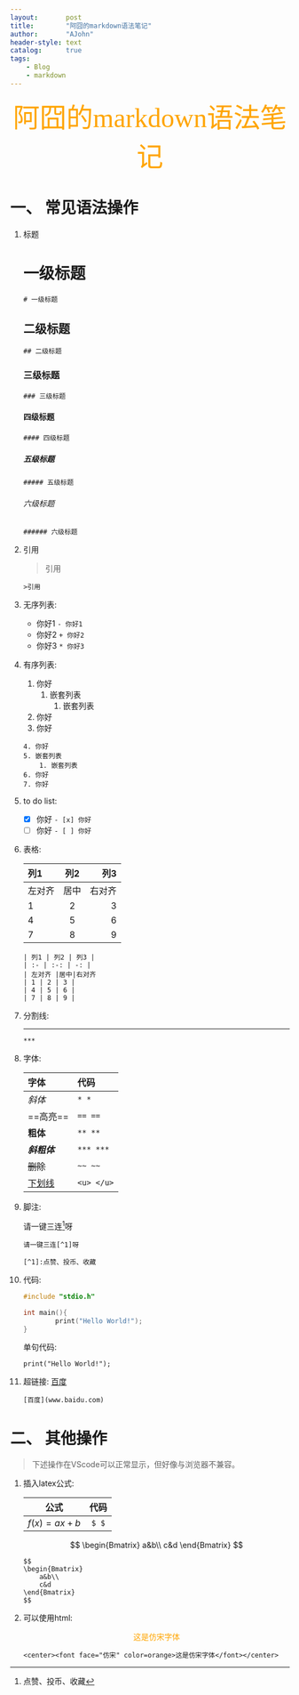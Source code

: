 ```yaml
---
layout:       post
title:        "阿囧的markdown语法笔记"
author:       "AJohn"
header-style: text
catalog:      true
tags:
    - Blog
    - markdown
---
```


<center><font face="仿宋" color=orange size = 20>阿囧的markdown语法笔记</font></center>

# 一、 常见语法操作
1. 标题
   
    # 一级标题

    `# 一级标题`

    ## 二级标题

    `## 二级标题`

    ### 三级标题

    `### 三级标题`

    #### 四级标题

    `#### 四级标题`

    ##### 五级标题

    `##### 五级标题`

    ###### 六级标题

    `###### 六级标题`

2. 引用
   
    >引用

    `>引用`

3. 无序列表:
   
   - 你好1
   `- 你好1`
   + 你好2
   `+ 你好2`
   * 你好3
   `* 你好3`

4. 有序列表:
   
   1. 你好
      1. 嵌套列表
         1. 嵌套列表
   2. 你好
   3. 你好

    ```
    4. 你好
    5. 嵌套列表
        1. 嵌套列表
    6. 你好
    7. 你好
    ```

5. to do list:
   
   - [x] 你好
   `- [x] 你好`
   - [ ] 你好
   `- [ ] 你好`

6. 表格:

    | 列1 | 列2 | 列3 |
    | :--- | :---: | ---: |
    | 左对齐 | 居中 | 右对齐 |
    | 1 | 2 | 3 |
    | 4 | 5 | 6 |
    | 7 | 8 | 9 |

    ```
    | 列1 | 列2 | 列3 |
    | :- | :-: | -: |
    | 左对齐 |居中|右对齐
    | 1 | 2 | 3 |
    | 4 | 5 | 6 |
    | 7 | 8 | 9 |
    ```
    
7. 分割线:
   
    ***

    `***`

8. 字体:

    |字体|代码|
    |:---|:---|
    |*斜体*|`* *`|
    |==高亮==|`== ==`|
    |**粗体**|`** **`|
    |***斜粗体***|`*** ***`|
    |~~删除~~|`~~ ~~`|
    |<u>下划线</u>|`<u> </u>`|

9.  脚注:
    
    请一键三连[^1]呀

    [^1]:点赞、投币、收藏

    ```
    请一键三连[^1]呀

    [^1]:点赞、投币、收藏
    ```

10. 代码:
    
    ```c
    #include "stdio.h"

    int main(){
            print("Hello World!");
    }  
    ```

    单句代码:

    `print("Hello World!");`


11. 超链接:
    [百度](www.baidu.com)

    `[百度](www.baidu.com)`

# 二、 其他操作

>下述操作在VScode可以正常显示，但好像与浏览器不兼容。

1. 插入latex公式:
   
    |公式|代码|
    |:-:|:-:|
    | $f(x) = ax + b$ |`$ $`|


    $$
    \begin{Bmatrix}
        a&b\\
        c&d
    \end{Bmatrix}
    $$


    ```
    $$
    \begin{Bmatrix}
        a&b\\
        c&d
    \end{Bmatrix}
    $$
    ```

2. 可以使用html:
   
    <center><font face="仿宋" color=orange>这是仿宋字体</font></center>

    `<center><font face="仿宋" color=orange>这是仿宋字体</font></center>`